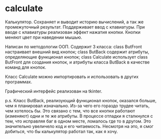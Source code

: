 # calculate

Калькулятор. Сохраняет и выводит историю вычислений, а так же промежуточный результат.
Поддерживает ввод с клавиатуры. При вводе с клавиатуры реализован эффект нажатия кнопки.
Кнопки меняют цвет при наведении мышью.

Написан по методологии ООП. Содержит 3 класса:
class ButFront настраивает внешний вид кнопок;
class ButBack содержит атрибуты, определяющие функционал кнопок;
class Calculate использует class ButFront для создания кнопок, и атрибуты класса ButBack в качестве команд для кнопок.

Класс Calculate можно импортировать и использовать в других программах.

Графический интерфейс реализован на tkinter.

p.s.
Класс ButBack, реализующий функционал кнопок, оказался больше, чем я планировал изначально. Из-за чего его гораздо трудее читать, чем хотелось бы. Это связано с тем, что все кнопки работают (изменяют) одни и те же атрибуты. В процессе отладки я сталкнулся с тем, что исправляя баг в одном месте, ломалось где то в другом. Это значительно увеличело код и его читаемость. Несмотря на это, я смог добиться, что бы калькулятор работал так, как я хочу.
